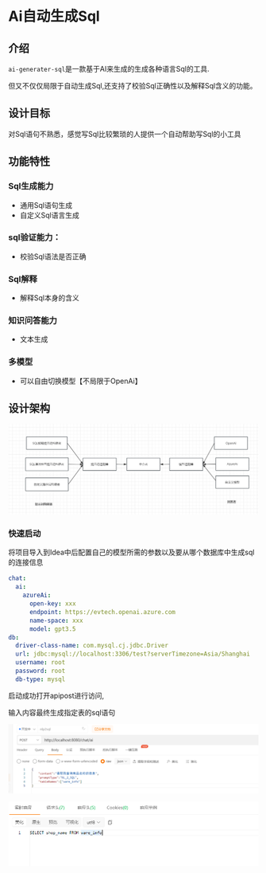 # Ai自动生成Sql

## 介绍

`ai-generater-sql`是一款基于AI来生成的生成各种语言Sql的工具.

但又不仅仅局限于自动生成Sql,还支持了校验Sql正确性以及解释Sql含义的功能。

## 设计目标

对Sql语句不熟悉，感觉写Sql比较繁琐的人提供一个自动帮助写Sql的小工具

## 功能特性

### Sql生成能力

- 通用Sql语句生成
- 自定义Sql语言生成

### sql验证能力：

- 校验Sql语法是否正确

### Sql解释

- 解释Sql本身的含义

### 知识问答能力

- 文本生成

### 多模型

- 可以自由切换模型【不局限于OpenAi】

## 设计架构

![image-20240512132345004](Ai自动生成Sql.assets/image-20240512132345004.png)





### 快速启动

将项目导入到Idea中后配置自己的模型所需的参数以及要从哪个数据库中生成sql的连接信息

```yaml
chat:
  ai:
    azureAi:
      open-key: xxx
      endpoint: https://evtech.openai.azure.com
      name-space: xxx
      model: gpt3.5
db:
  driver-class-name: com.mysql.cj.jdbc.Driver
  url: jdbc:mysql://localhost:3306/test?serverTimezone=Asia/Shanghai
  username: root
  password: root
  db-type: mysql
```



启动成功打开apipost进行访问,

输入内容最终生成指定表的sql语句

![image-20240512141846563](Ai自动生成Sql.assets/image-20240512141846563.png)

![image-20240512141902235](Ai自动生成Sql.assets/image-20240512141902235.png)

